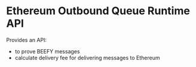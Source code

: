 # Ethereum Outbound Queue Runtime API

Provides an API:

- to prove BEEFY messages
- calculate delivery fee for delivering messages to Ethereum
